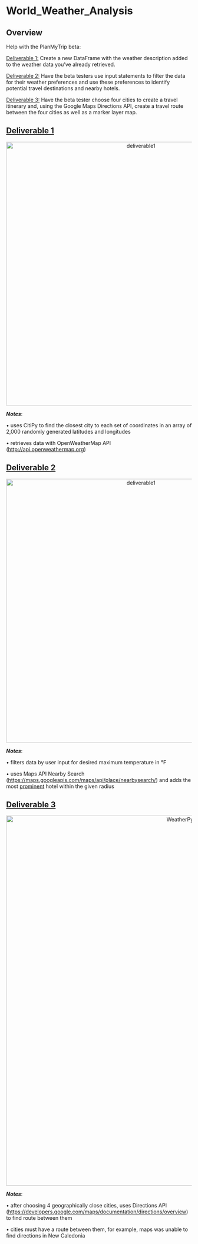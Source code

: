 # World_Weather_Analysis
## Overview
Help with the PlanMyTrip beta:

  [Deliverable 1:](https://github.com/jzebker/World_Weather_Analysis/tree/main/weather_database) Create a new DataFrame with the weather description added to the weather data you’ve already retrieved.
  
  [Deliverable 2:](https://github.com/jzebker/World_Weather_Analysis/tree/main/vacation_search) Have the beta testers use input statements to filter the data for their weather preferences and use these preferences to identify potential travel destinations and nearby hotels.
  
  [Deliverable 3:](https://github.com/jzebker/World_Weather_Analysis/tree/main/vacation_itinerary) Have the beta tester choose four cities to create a travel itinerary and, using the Google Maps Directions API, create a travel route between the four cities as well as a marker layer map.
  
## [Deliverable 1](https://github.com/jzebker/World_Weather_Analysis/tree/main/weather_database)
<p align="center">
  <img width="716" alt="deliverable1" src="https://user-images.githubusercontent.com/84994321/126562427-b5815dd6-42dd-4031-94df-aea1952d90de.png">
</p>

***Notes***: 

• uses CitiPy to find the closest city to each set of coordinates in an array of 2,000 randomly generated latitudes and longitudes

• retrieves data with OpenWeatherMap API (http://api.openweathermap.org)

## [Deliverable 2](https://github.com/jzebker/World_Weather_Analysis/tree/main/vacation_search)
<p align="center">
  <img width="716" alt="deliverable1" src="https://user-images.githubusercontent.com/84994321/126563604-3ecf0645-4a0f-4f41-a40d-da96aa25fd75.png">
</p>

***Notes***: 

• filters data by user input for desired maximum temperature in °F

• uses Maps API Nearby Search (https://maps.googleapis.com/maps/api/place/nearbysearch/) and adds the most [prominent](https://github.com/jzebker/World_Weather_Analysis/blob/main/readme_pics/hotel_method.png) hotel within the given radius

## [Deliverable 3](https://github.com/jzebker/World_Weather_Analysis/tree/main/vacation_itinerary)
<p align="center">
  <img width="1005" alt="WeatherPy_travel_map" src="https://user-images.githubusercontent.com/84994321/126565747-dda9369c-e651-4d6a-b9f3-d5c65e807f05.png">
</p>

***Notes***: 

• after choosing 4 geographically close cities, uses Directions API (https://developers.google.com/maps/documentation/directions/overview) to find route between them

• cities must have a route between them, for example, maps was unable to find directions in New Caledonia 
